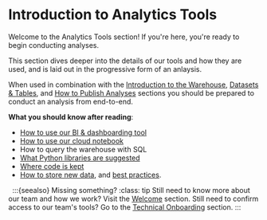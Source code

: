 # Introduction to Analytics Tools
Welcome to the Analytics Tools section! If you're here, you're ready to begin conducting analyses.

This section dives deeper into the details of our tools and how they are used, and is laid out in the progressive form of an anlaysis.

When used in combination with the [Introduction to the Warehouse](intro-warehouse), [Datasets & Tables](datasets-tables), and [How to Publish Analyses](publish-analyses) sections you should be prepared to conduct an analysis from end-to-end.

**What you should know after reading**:
* [How to use our BI & dashboarding tool](metabase)
* [How to use our cloud notebook](jupyterhub)
* How to query the warehouse with SQL
* [What Python libraries are suggested](python-libraries)
* [Where code is kept](saving-code)
* [How to store new data](storing-new-data), and [best practices](data-catalogs).

&nbsp;
:::{seealso} Missing something?
:class: tip
Still need to know more about our team and how we work?
Visit the [Welcome](welcome) section.
Still need to confirm access to our team's tools?
Go to the [Technical Onboarding](technical-onboarding) section.
:::
